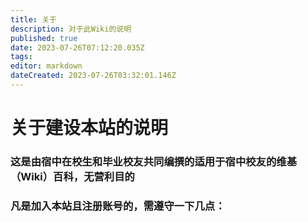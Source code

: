 ```yaml
---
title: 关于
description: 对于此Wiki的说明
published: true
date: 2023-07-26T07:12:20.035Z
tags: 
editor: markdown
dateCreated: 2023-07-26T03:32:01.146Z
---
```


# 关于建设本站的说明

### 这是由宿中在校生和毕业校友共同编撰的适用于宿中校友的维基（Wiki）百科，无营利目的

### 凡是加入本站且注册账号的，需遵守一下几点：
